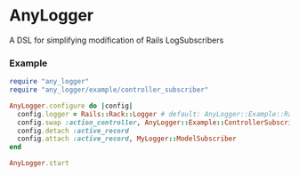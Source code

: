 # AnyLogger

A DSL for simplifying modification of Rails LogSubscribers

### Example

```ruby
require "any_logger"
require "any_logger/example/controller_subscriber"

AnyLogger.configure do |config|
  config.logger = Rails::Rack::Logger # default: AnyLogger::Example::RackLogger
  config.swap :action_controller, AnyLogger::Example::ControllerSubscriber
  config.detach :active_record
  config.attach :active_record, MyLogger::ModelSubscriber
end

AnyLogger.start
```
